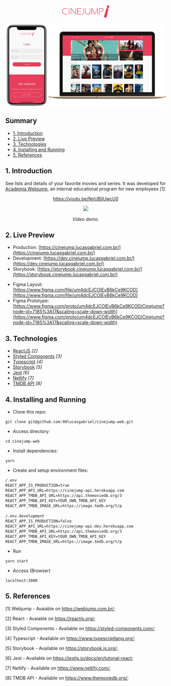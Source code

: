 <div align="center">
    <img alt="Cinejump" title="#cinejump" src="./.github/logo.svg" width="150px" />

![Web](./.github/mockup.png)
</div>

## Summary
  - [1. Introduction](#1-introduction)
  - [2. Live Preview](#2-live-preview)
  - [3. Technologies](#3-technologies)
  - [4. Installing and Running](#4-installing-and-running)
  - [5. References](#5-references)



## 1. Introduction
See lists and details of your favorite movies and series. It was developed for [Academia Webjump](https://webjump.com.br/), an internal educational program for new employees _[1]_.

<div align="center">

https://youtu.be/NnUBjlUwcU0

[![](http://img.youtube.com/vi/NnUBjlUwcU0/0.jpg)](https://www.youtube.com/watch?v=NnUBjlUwcU0 "Video demo.")

_Video demo._
</div>

## 2. Live Preview
- Production: [https://cinejump.lucasgabriel.com.br/](https://cinejump.lucasgabriel.com.br/)
- Development: [https://dev.cinejump.lucasgabriel.com.br/](https://dev.cinejump.lucasgabriel.com.br/)
- Storybook: [https://storybook.cinejump.lucasgabriel.com.br/](https://storybook.cinejump.lucasgabriel.com.br/)

>
- Figma Layout: [https://www.figma.com/file/um4dcEJCOlEvB6kCe9KCOD](https://www.figma.com/file/um4dcEJCOlEvB6kCe9KCOD)
- Figma Prototype: [https://www.figma.com/proto/um4dcEJCOlEvB6kCe9KCOD/Cinejump?node-id=7185%3A17&scaling=scale-down-width](https://www.figma.com/proto/um4dcEJCOlEvB6kCe9KCOD/Cinejump?node-id=7185%3A17&scaling=scale-down-width)






## 3. Technologies
- [ReactJS](https://reactjs.org/) _[2]_
- [Styled Components](https://styled-components.com/) _[3]_
- [Typescript](https://www.typescriptlang.org/) _[4]_
- [Storybook](https://storybook.js.org/) _[5]_
- [Jest](https://jestjs.io/docs/en/tutorial-react) _[6]_
- [Netlify](https://www.netlify.com/) _[7]_
- [TMDB API](https://www.themoviedb.org/) _[8]_






## 4. Installing and Running
- Clone this repo:
```
git clone git@github.com:90lucasgabriel/cinejump-web.git
```
- Access directory:
```
cd cinejump-web
```
- Install dependencies:
```
yarn
```
- Create and setup environment files:
```
/.env
REACT_APP_IS_PRODUCTION=true
REACT_APP_API_URL=https://cinejump-api.herokuapp.com
REACT_APP_TMDB_API_URL=https://api.themoviedb.org/3
REACT_APP_TMDB_API_KEY=YOUR_OWN_TMDB_API_KEY
REACT_APP_TMDB_IMAGE_URL=https://image.tmdb.org/t/p

/.env.development
REACT_APP_IS_PRODUCTION=false
REACT_APP_API_URL=https://cinejump-api-dev.herokuapp.com
REACT_APP_TMDB_API_URL=https://api.themoviedb.org/3
REACT_APP_TMDB_API_KEY=YOUR_OWN_TMDB_API_KEY
REACT_APP_TMDB_IMAGE_URL=https://image.tmdb.org/t/p
```
- Run
```
yarn start
```
- Access (Browser)
```
localhost:3000
```


## 5. References
[1] Webjump - Avaiable on https://webjump.com.br/;

[2] React - Avaiable on https://reactjs.org/;

[3] Styled Components - Available on https://styled-components.com/;

[4] Typescript - Available on https://www.typescriptlang.org/;

[5] Storybook - Available on https://storybook.js.org/;

[6] Jest - Available on https://jestjs.io/docs/en/tutorial-react;

[7] Netlify - Available on https://www.netlify.com/;

[8] TMDB API - Available on https://www.themoviedb.org/;
